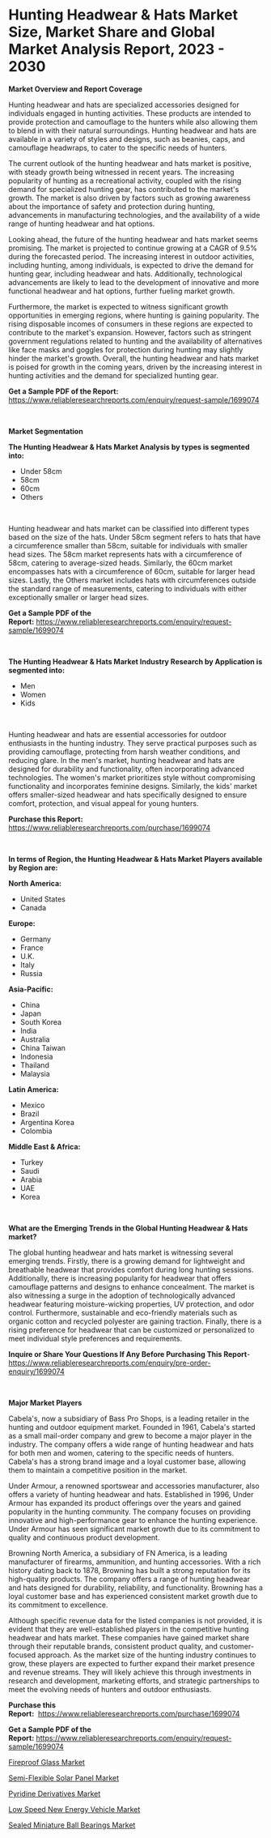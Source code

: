 <p><h1>Hunting Headwear & Hats Market Size, Market Share and Global Market Analysis Report, 2023 - 2030</h1></p><p><strong>Market Overview and Report Coverage</strong></p>
<p><p>Hunting headwear and hats are specialized accessories designed for individuals engaged in hunting activities. These products are intended to provide protection and camouflage to the hunters while also allowing them to blend in with their natural surroundings. Hunting headwear and hats are available in a variety of styles and designs, such as beanies, caps, and camouflage headwraps, to cater to the specific needs of hunters.</p><p>The current outlook of the hunting headwear and hats market is positive, with steady growth being witnessed in recent years. The increasing popularity of hunting as a recreational activity, coupled with the rising demand for specialized hunting gear, has contributed to the market's growth. The market is also driven by factors such as growing awareness about the importance of safety and protection during hunting, advancements in manufacturing technologies, and the availability of a wide range of hunting headwear and hat options.</p><p>Looking ahead, the future of the hunting headwear and hats market seems promising. The market is projected to continue growing at a CAGR of 9.5% during the forecasted period. The increasing interest in outdoor activities, including hunting, among individuals, is expected to drive the demand for hunting gear, including headwear and hats. Additionally, technological advancements are likely to lead to the development of innovative and more functional headwear and hat options, further fueling market growth.</p><p>Furthermore, the market is expected to witness significant growth opportunities in emerging regions, where hunting is gaining popularity. The rising disposable incomes of consumers in these regions are expected to contribute to the market's expansion. However, factors such as stringent government regulations related to hunting and the availability of alternatives like face masks and goggles for protection during hunting may slightly hinder the market's growth. Overall, the hunting headwear and hats market is poised for growth in the coming years, driven by the increasing interest in hunting activities and the demand for specialized hunting gear.</p></p>
<p><strong>Get a Sample PDF of the Report:</strong> <a href="https://www.reliableresearchreports.com/enquiry/request-sample/1699074">https://www.reliableresearchreports.com/enquiry/request-sample/1699074</a></p>
<p>&nbsp;</p>
<p><strong>Market Segmentation</strong></p>
<p><strong>The Hunting Headwear & Hats Market Analysis by types is segmented into:</strong></p>
<p><ul><li>Under 58cm</li><li>58cm</li><li>60cm</li><li>Others</li></ul></p>
<p>&nbsp;</p>
<p><p>Hunting headwear and hats market can be classified into different types based on the size of the hats. Under 58cm segment refers to hats that have a circumference smaller than 58cm, suitable for individuals with smaller head sizes. The 58cm market represents hats with a circumference of 58cm, catering to average-sized heads. Similarly, the 60cm market encompasses hats with a circumference of 60cm, suitable for larger head sizes. Lastly, the Others market includes hats with circumferences outside the standard range of measurements, catering to individuals with either exceptionally smaller or larger head sizes.</p></p>
<p><strong>Get a Sample PDF of the Report:</strong>&nbsp;<a href="https://www.reliableresearchreports.com/enquiry/request-sample/1699074">https://www.reliableresearchreports.com/enquiry/request-sample/1699074</a></p>
<p>&nbsp;</p>
<p><strong>The Hunting Headwear & Hats Market Industry Research by Application is segmented into:</strong></p>
<p><ul><li>Men</li><li>Women</li><li>Kids</li></ul></p>
<p>&nbsp;</p>
<p><p>Hunting headwear and hats are essential accessories for outdoor enthusiasts in the hunting industry. They serve practical purposes such as providing camouflage, protecting from harsh weather conditions, and reducing glare. In the men's market, hunting headwear and hats are designed for durability and functionality, often incorporating advanced technologies. The women's market prioritizes style without compromising functionality and incorporates feminine designs. Similarly, the kids' market offers smaller-sized headwear and hats specifically designed to ensure comfort, protection, and visual appeal for young hunters.</p></p>
<p><strong>Purchase this Report:</strong>&nbsp; <a href="https://www.reliableresearchreports.com/purchase/1699074">https://www.reliableresearchreports.com/purchase/1699074</a></p>
<p>&nbsp;</p>
<p><strong>In terms of Region, the Hunting Headwear & Hats Market Players available by Region are:</strong></p>
<p>
    <p> <strong> North America: </strong>
        <ul>
            <li>United States</li>
            <li>Canada</li>
        </ul>
        </p> 
    <p> <strong> Europe: </strong>
        <ul>
            <li>Germany</li>
            <li>France</li>
            <li>U.K.</li>
            <li>Italy</li>
            <li>Russia</li>
        </ul>
        </p> 
    <p> <strong> Asia-Pacific: </strong>
        <ul>
            <li>China</li>
            <li>Japan</li>
            <li>South Korea</li>
            <li>India</li>
            <li>Australia</li>
            <li>China Taiwan</li>
            <li>Indonesia</li>
            <li>Thailand</li>
            <li>Malaysia</li>
        </ul>
        </p> 
    <p> <strong> Latin America: </strong>
        <ul>
            <li>Mexico</li>
            <li>Brazil</li>
            <li>Argentina Korea</li>
            <li>Colombia</li>
        </ul>
        </p> 
    <p> <strong> Middle East & Africa: </strong>
        <ul>
            <li>Turkey</li>
            <li>Saudi</li>
            <li>Arabia</li>
            <li>UAE</li>
            <li>Korea</li>
        </ul>
    </p>
    </p>
<p>&nbsp;</p>
<p><strong>What are the Emerging Trends in the Global Hunting Headwear & Hats market?</strong></p>
<p><p>The global hunting headwear and hats market is witnessing several emerging trends. Firstly, there is a growing demand for lightweight and breathable headwear that provides comfort during long hunting sessions. Additionally, there is increasing popularity for headwear that offers camouflage patterns and designs to enhance concealment. The market is also witnessing a surge in the adoption of technologically advanced headwear featuring moisture-wicking properties, UV protection, and odor control. Furthermore, sustainable and eco-friendly materials such as organic cotton and recycled polyester are gaining traction. Finally, there is a rising preference for headwear that can be customized or personalized to meet individual style preferences and requirements.</p></p>
<p><strong>Inquire or Share Your Questions If Any Before Purchasing This Report</strong>- <a href="https://www.reliableresearchreports.com/enquiry/pre-order-enquiry/1699074">https://www.reliableresearchreports.com/enquiry/pre-order-enquiry/1699074</a></p>
<p>&nbsp;</p>
<p><strong>Major Market Players</strong></p>
<p><p>Cabela's, now a subsidiary of Bass Pro Shops, is a leading retailer in the hunting and outdoor equipment market. Founded in 1961, Cabela's started as a small mail-order company and grew to become a major player in the industry. The company offers a wide range of hunting headwear and hats for both men and women, catering to the specific needs of hunters. Cabela's has a strong brand image and a loyal customer base, allowing them to maintain a competitive position in the market.</p><p>Under Armour, a renowned sportswear and accessories manufacturer, also offers a variety of hunting headwear and hats. Established in 1996, Under Armour has expanded its product offerings over the years and gained popularity in the hunting community. The company focuses on providing innovative and high-performance gear to enhance the hunting experience. Under Armour has seen significant market growth due to its commitment to quality and continuous product development.</p><p>Browning North America, a subsidiary of FN America, is a leading manufacturer of firearms, ammunition, and hunting accessories. With a rich history dating back to 1878, Browning has built a strong reputation for its high-quality products. The company offers a range of hunting headwear and hats designed for durability, reliability, and functionality. Browning has a loyal customer base and has experienced consistent market growth due to its commitment to excellence.</p><p>Although specific revenue data for the listed companies is not provided, it is evident that they are well-established players in the competitive hunting headwear and hats market. These companies have gained market share through their reputable brands, consistent product quality, and customer-focused approach. As the market size of the hunting industry continues to grow, these players are expected to further expand their market presence and revenue streams. They will likely achieve this through investments in research and development, marketing efforts, and strategic partnerships to meet the evolving needs of hunters and outdoor enthusiasts.</p></p>
<p><strong>Purchase this Report:</strong>&nbsp;&nbsp;<a href="https://www.reliableresearchreports.com/purchase/1699074">https://www.reliableresearchreports.com/purchase/1699074</a></p>
<p></p>
<p><strong>Get a Sample PDF of the Report:</strong>&nbsp;<a href="https://www.reliableresearchreports.com/enquiry/request-sample/1699074">https://www.reliableresearchreports.com/enquiry/request-sample/1699074</a></p>
<p><p><a href="https://www.linkedin.com/pulse/fireproof-glass-market-share-amp-new-trends-analysis-report-rcjje/">Fireproof Glass Market</a></p><p><a href="https://medium.com/@dennismurphy47/semi-flexible-solar-panel-market-insight-market-trends-growth-forecasted-from-2023-to-2030-41fd2f9d2ec7">Semi-Flexible Solar Panel Market</a></p><p><a href="https://www.linkedin.com/pulse/pyridine-derivatives-market-share-amp-new-trends-analysis-rll9e/">Pyridine Derivatives Market</a></p><p><a href="https://github.com/lbird53714/Market-Research-Report-List-1/blob/main/low-speed-new-energy-vehicle-market.md">Low Speed New Energy Vehicle Market</a></p><p><a href="https://medium.com/@irwingibson727/sealed-miniature-ball-bearings-market-research-report-its-history-and-forecast-2023-to-2030-f619a9896625">Sealed Miniature Ball Bearings Market</a></p></p>